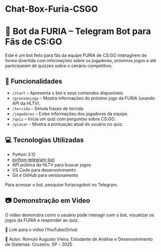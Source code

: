 # Chat-Box-Furia-CSGO

# 🤖 Bot da FURIA – Telegram Bot para Fãs de CS:GO

Este é um bot feito para fãs da equipe FURIA de CS:GO interagirem de forma divertida com informações sobre os jogadores, próximos jogos e até participarem de quizzes sobre o cenário competitivo.

## 🚀 Funcionalidades

- `/start` – Apresenta o bot e seus comandos disponíveis.
- `/proximojogo` – Mostra informações do próximo jogo da FURIA (usando API da HLTV).
- `/torcida` – Simula frases de torcida.
- `/jogadores` – Exibe informações dos jogadores da equipe.
- `/quiz` – Inicia um quiz com perguntas sobre CS:GO.
- `/placar` – Mostra a pontuação atual do usuário no quiz.

## 💻 Tecnologias Utilizadas

- Python 3.12
- [python-telegram-bot](https://github.com/python-telegram-bot/python-telegram-bot)
- API pública da HLTV para buscar jogos
- VS Code para desenvolvimento
- Git e GitHub para versionamento


Para acessar o bot, pesquise furiacsgobot no Telegram.

## 📷 Demonstração em Vídeo
O vídeo demonstra como o usuário pode interagir com o bot, visualizar os jogos da FURIA e responder ao quiz.

🔗 Link para o vídeo (YouTube/Drive)

👤 Autor:
Romulo Augusto Vieira.
Estudante de Análise e Desenvolvimento de Sistemas.
Cruzeiro, SP – 2025
